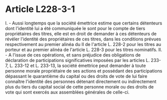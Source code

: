# Article L228-3-1

I. - Aussi longtemps que la société émettrice estime que certains détenteurs dont l'identité lui a été communiquée le sont pour le compte de tiers propriétaires des titres, elle est en droit de demander à ces détenteurs de révéler l'identité des propriétaires de ces titres, dans les conditions prévues respectivement au premier alinéa du II de l'article L. 228-2 pour les titres au porteur et au premier alinéa de l'article L. 228-3 pour les titres nominatifs.   II. - A l'issue de ces opérations, et sans préjudice des obligations de déclaration de participations significatives imposées par les articles L. 233-7, L. 233-12 et L. 233-13, la société émettrice peut demander à toute personne morale propriétaire de ses actions et possédant des participations dépassant le quarantième du capital ou des droits de vote de lui faire connaître l'identité des personnes détenant directement ou indirectement plus du tiers du capital social de cette personne morale ou des droits de vote qui sont exercés aux assemblées générales de celle-ci.